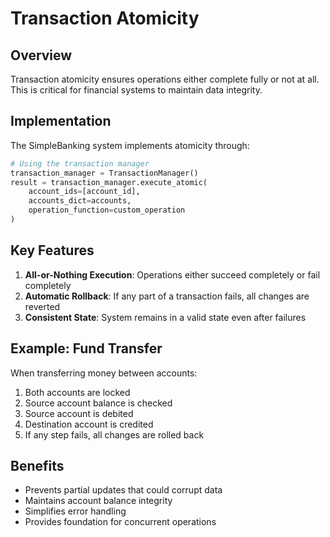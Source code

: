 # Transaction Atomicity

## Overview
Transaction atomicity ensures operations either complete fully or not at all. This is critical for financial systems to maintain data integrity.

## Implementation
The SimpleBanking system implements atomicity through:

```python
# Using the transaction manager
transaction_manager = TransactionManager()
result = transaction_manager.execute_atomic(
    account_ids=[account_id],
    accounts_dict=accounts,
    operation_function=custom_operation
)
```

## Key Features
1. **All-or-Nothing Execution**: Operations either succeed completely or fail completely
2. **Automatic Rollback**: If any part of a transaction fails, all changes are reverted
3. **Consistent State**: System remains in a valid state even after failures

## Example: Fund Transfer
When transferring money between accounts:
1. Both accounts are locked
2. Source account balance is checked
3. Source account is debited
4. Destination account is credited
5. If any step fails, all changes are rolled back

## Benefits
- Prevents partial updates that could corrupt data
- Maintains account balance integrity
- Simplifies error handling
- Provides foundation for concurrent operations
